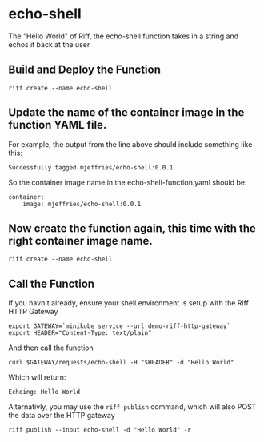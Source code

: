 echo-shell
===

The "Hello World" of Riff, the echo-shell function takes in a string and echos it back at the user

Build and Deploy the Function
---
```
riff create --name echo-shell
```

Update the name of the container image in the function YAML file.
---
For example, the output from the line above should include something like this:
```
Successfully tagged mjeffries/echo-shell:0.0.1
```

So the container image name in the echo-shell-function.yaml should be:
```
container:
    image: mjeffries/echo-shell:0.0.1
```

Now create the function again, this time with the right container image name.
---
```
riff create --name echo-shell
```

Call the Function
---
If you havn't already, ensure your shell environment is setup with the Riff HTTP Gateway
```
export GATEWAY=`minikube service --url demo-riff-http-gateway`
export HEADER="Content-Type: text/plain"
```

And then call the function
```
curl $GATEWAY/requests/echo-shell -H "$HEADER" -d "Hello World"
```

Which will return:
```
Echoing: Hello World
```

Alternativly, you may use the `riff publish` command, which will also POST the data over the HTTP gateway

```
riff publish --input echo-shell -d "Hello World" -r
```

